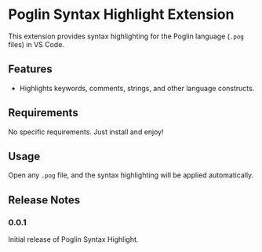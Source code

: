 # Poglin Syntax Highlight Extension

This extension provides syntax highlighting for the Poglin language (`.pog` files) in VS Code.

## Features

* Highlights keywords, comments, strings, and other language constructs.

## Requirements

No specific requirements. Just install and enjoy!

## Usage

Open any `.pog` file, and the syntax highlighting will be applied automatically.

## Release Notes

### 0.0.1
Initial release of Poglin Syntax Highlight.